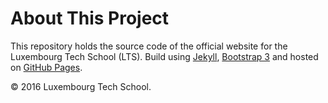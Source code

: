 # About This Project

This repository holds the source code of the official website for the Luxembourg Tech School (LTS). Build using [Jekyll](https://jekyllrb.com), [Bootstrap 3](http://getbootstrap.com) and hosted on [GitHub Pages](https://pages.github.com).


&copy; 2016 Luxembourg Tech School.

